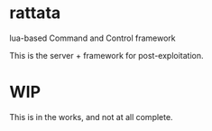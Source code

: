 # rattata

lua-based Command and Control framework

This is the server + framework for post-exploitation.

# WIP

This is in the works, and not at all complete.
